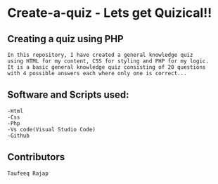 # Create-a-quiz - Lets get Quizical!!



## Creating a quiz using PHP

```
In this repository, I have created a general knowledge quiz 
using HTML for my content, CSS for styling and PHP for my logic.
It is a basic general knowledge quiz consisting of 20 questions 
with 4 possible answers each where only one is correct...
```

## Software and Scripts used:

``` 
-Html
-Css
-Php
-Vs code(Visual Studio Code)
-Github
```

## Contributors

```
Taufeeq Rajap
```